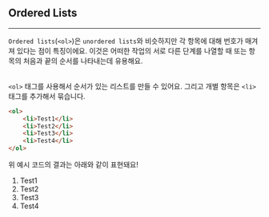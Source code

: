 ## Ordered Lists
---
`Ordered lists`(`<ol>`)은 `unordered lists`와 비슷하지만 각 항목에 대해 번호가 매겨져 있다는 점이 특징이에요. 이것은 어떠한 작업의 서로 다른 단계를 나열할 때 또는 항목의 처음과 끝의 순서를 나타내는데 유용해요.
<br>
<br>

`<ol>` 태그를 사용해서 순서가 있는 리스트를 만들 수 있어요. 그리고 개별 항목은 `<li>` 태그를 추가해서 묶습니다.
```html
<ol>
    <li>Test1</li>
    <li>Test2</li>
    <li>Test3</li>
    <li>Test4</li>
</ol>
```
위 예시 코드의 결과는 아래와 같이 표현돼요!
<ol>
    <li>Test1</li>
    <li>Test2</li>
    <li>Test3</li>
    <li>Test4</li>
</ol>